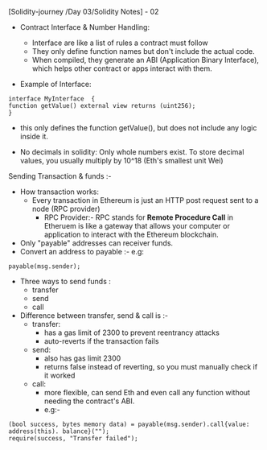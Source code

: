 [Solidity-journey /Day 03/Solidity Notes] - 02


 - Contract Interface & Number Handling: 
 
     -  Interface are like a list of rules a contract must follow 
     - They only define function names but don't include the actual code.
     - When compiled, they generate an ABI (Application Binary Interface), which helps other contract or apps interact with them.
- Example of Interface: 
```
interface MyInterface  {
function getValue() external view returns (uint256);
}
```
 - this only defines the function getValue(), but does not include any logic inside it.

 - No decimals in solidity: Only whole numbers exist. To store decimal values, you usually multiply by 10^18 (Eth's smallest unit Wei)

Sending Transaction & funds :- 

- How transaction works: 
     - Every transaction in Ethereum is just an HTTP post request sent to a node (RPC provider)
         - RPC Provider:- RPC stands for **Remote Procedure Call** in Etheruem is like a gateway that allows your computer or application to interact with the Ethereum blockchain.
 - Only "payable" addresses can receiver funds.
 - Convert an address to payable :- e.g:
```
payable(msg.sender);
```

- Three ways to send funds : 
     - transfer 
     - send 
     - call 
 - Difference between transfer, send & call is :-
     - transfer: 
        - has a gas limit of 2300 to prevent reentrancy attacks 
        - auto-reverts if the transaction fails 
    - send:
        - also has gas limit 2300
        - returns false instead of reverting, so you must manually check if it worked 
    - call: 
        - more flexible, can send Eth and even call any function without needing the contract's ABI.
        - e.g:-
```
(bool success, bytes memory data) = payable(msg.sender).call{value: address(this). balance}(""); 
require(success, "Transfer failed");
```
